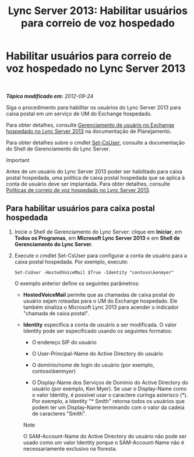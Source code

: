 ﻿---
title: 'Lync Server 2013: Habilitar usuários para correio de voz hospedado'
TOCTitle: Habilitar usuários para correio de voz hospedado
ms:assetid: fa559f8f-ef99-43a1-b580-9e998b95efb8
ms:mtpsurl: https://technet.microsoft.com/pt-br/library/Gg413062(v=OCS.15)
ms:contentKeyID: 49308674
ms.date: 05/19/2016
mtps_version: v=OCS.15
ms.translationtype: HT
---

# Habilitar usuários para correio de voz hospedado no Lync Server 2013

 

_**Tópico modificado em:** 2012-09-24_

Siga o procedimento para habilitar os usuários do Lync Server 2013 para caixa postal em um serviço de UM do Exchange hospedado.

Para obter detalhes, consulte [Gerenciamento de usuário no Exchange hospedado no Lync Server 2013](lync-server-2013-hosted-exchange-user-management.md) na documentação de Planejamento.

Para obter detalhes sobre o cmdlet [Set-CsUser](https://docs.microsoft.com/en-us/powershell/module/skype/Set-CsUser), consulte a documentação do Shell de Gerenciamento do Lync Server.

> [!IMPORTANT]  
> Antes de um usuário do Lync Server 2013 poder ser habilitado para caixa postal hospedada, uma política de caixa postal hospedada que se aplica à conta de usuário deve ser implantada. Para obter detalhes, consulte <a href="lync-server-2013-hosted-voice-mail-policies.md">Políticas de correio de voz hospedado no Lync Server 2013</a>.

## Para habilitar usuários para caixa postal hospedada

1.  Inicie o Shell de Gerenciamento do Lync Server: clique em **Iniciar**, em **Todos os Programas**, em **Microsoft Lync Server 2013** e em **Shell de Gerenciamento do Lync Server**.

2.  Execute o cmdlet Set-CsUser para configurar a conta de usuário para a caixa postal hospedada. Por exemplo, execute:
    
        Set-CsUser -HostedVoiceMail $True -Identity "contoso\kenmyer"
    
    O exemplo anterior define os seguintes parâmetros:
    
      - **HostedVoiceMail** permite que as chamadas de caixa postal do usuário sejam roteadas para o UM do Exchange hospedado. Ele também sinaliza o Microsoft Lync 2013 para acender o indicador "chamada de caixa postal".
    
      - **Identity** especifica a conta de usuário a ser modificada. O valor Identity pode ser especificado usando os seguintes formatos:
        
          - O endereço SIP do usuário
        
          - O User-Principal-Name do Active Directory do usuário
        
          - O domínio/nome de login do usuário (por exemplo, contoso\\kenmyer)
        
          - O Display-Name dos Serviços de Domínio do Active Directory do usuário (por exemplo, Ken Myer). Se usar o Display-Name como o valor Identity, é possível usar o caractere curinga asterisco (\*). Por exemplo, a Identity "\* Smith" retorna todos os usuários que podem ter um Display-Name terminando com o valor da cadeia de caracteres "Smith".
        
        > [!NOTE]  
        > O SAM-Account-Name do Active Directory do usuário não pode ser usado como um valor Identity porque o SAM-Account-Name não é necessariamente exclusivo na floresta.
